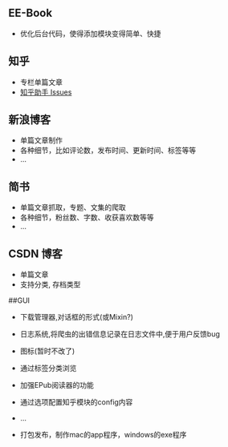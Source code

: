 ## EE-Book
* 优化后台代码，使得添加模块变得简单、快捷

## 知乎
 
* 专栏单篇文章
* [知乎助手 Issues](https://github.com/YaoZeyuan/ZhihuHelp/issues)

## 新浪博客

* 单篇文章制作
* 各种细节，比如评论数，发布时间、更新时间、标签等等
* ...
 
## 简书

* 单篇文章抓取，专题、文集的爬取
* 各种细节，粉丝数、字数、收获喜欢数等等
* ...

## CSDN 博客

* 单篇文章
* 支持分类, 存档类型

##GUI

* 下载管理器,对话框的形式(或Mixin?)
* 日志系统,将爬虫的出错信息记录在日志文件中,便于用户反馈bug
* 图标(暂时不改了)
* 通过标签分类浏览
* 加强EPub阅读器的功能
* 通过选项配置知乎模块的config内容
* ...

* 打包发布，制作mac的app程序，windows的exe程序